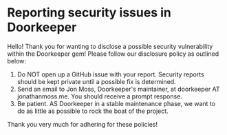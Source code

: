 # Reporting security issues in Doorkeeper

Hello! Thank you for wanting to disclose a possible security
vulnerability within the Doorkeeper gem! Please follow our disclosure
policy as outlined below:

1. Do NOT open up a GitHub issue with your report. Security reports
   should be kept private until a possible fix is determined.
2. Send an email to Jon Moss, Doorkeeper's maintainer, at doorkeeper AT jonathanmoss.me. You should receive a prompt response.
3. Be patient. AS Doorkeeper in a stable maintenance phase, we want to
   do as little as possible to rock the boat of the project.

Thank you very much for adhering for these policies!
